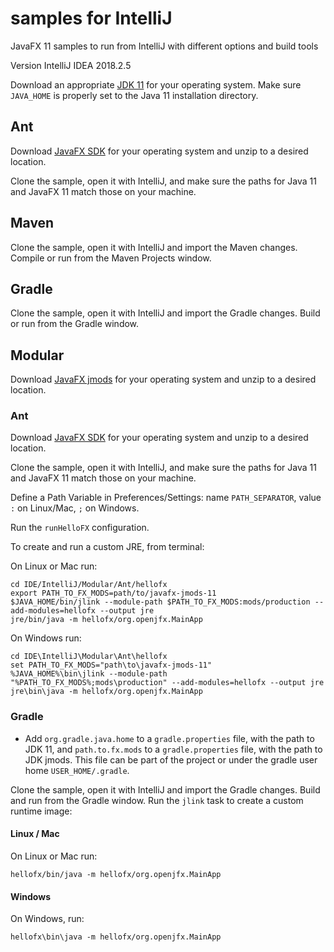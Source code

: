 # samples for IntelliJ

JavaFX 11 samples to run from IntelliJ with different options and build tools

Version IntelliJ IDEA 2018.2.5

Download an appropriate [JDK 11](https://jdk.java.net/11/) for your operating system. Make sure `JAVA_HOME` 
is properly set to the Java 11 installation directory. 

## Ant

Download [JavaFX SDK](https://gluonhq.com/products/javafx/) for your operating 
system and unzip to a desired location.

Clone the sample, open it with IntelliJ, and make sure the paths for Java 11 and 
JavaFX 11 match those on your machine.

## Maven

Clone the sample, open it with IntelliJ and import the Maven changes. Compile or run
from the Maven Projects window.

## Gradle

Clone the sample, open it with IntelliJ and import the Gradle changes. Build or run
from the Gradle window.

## Modular

Download [JavaFX jmods](https://gluonhq.com/products/javafx/) for your operating 
system and unzip to a desired location.

### Ant

Download [JavaFX SDK](https://gluonhq.com/products/javafx/) for your operating 
system and unzip to a desired location.

Clone the sample, open it with IntelliJ, and make sure the paths for Java 11 and 
JavaFX 11 match those on your machine.

Define a Path Variable in Preferences/Settings: name `PATH_SEPARATOR`, value `:` on Linux/Mac, `;` on Windows.

Run the `runHelloFX` configuration.

To create and run a custom JRE, from terminal:

On Linux or Mac run:

    cd IDE/IntelliJ/Modular/Ant/hellofx
    export PATH_TO_FX_MODS=path/to/javafx-jmods-11
    $JAVA_HOME/bin/jlink --module-path $PATH_TO_FX_MODS:mods/production --add-modules=hellofx --output jre
    jre/bin/java -m hellofx/org.openjfx.MainApp

On Windows run:

    cd IDE\IntelliJ\Modular\Ant\hellofx
    set PATH_TO_FX_MODS="path\to\javafx-jmods-11"
    %JAVA_HOME%\bin\jlink --module-path "%PATH_TO_FX_MODS%;mods\production" --add-modules=hellofx --output jre
    jre\bin\java -m hellofx/org.openjfx.MainApp

### Gradle

- Add `org.gradle.java.home` to a `gradle.properties` file, with the path to JDK 11, and
 `path.to.fx.mods` to a `gradle.properties` file, with the path to JDK jmods. This file 
can be part of the project or under the gradle user home `USER_HOME/.gradle`. 

Clone the sample, open it with IntelliJ and import the Gradle changes. Build and run
from the Gradle window. Run the `jlink` task to create a custom runtime image:

#### Linux / Mac

On Linux or Mac run:

    hellofx/bin/java -m hellofx/org.openjfx.MainApp

#### Windows

On Windows, run:

    hellofx\bin\java -m hellofx/org.openjfx.MainApp
